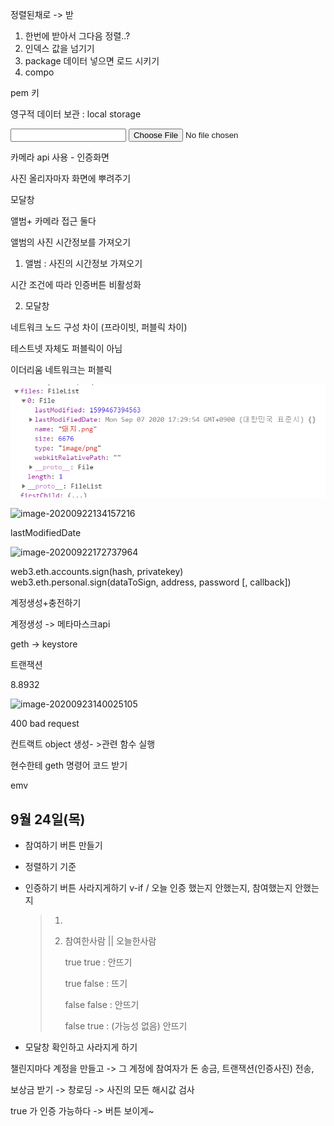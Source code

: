 정렬된채로 -> 받

1. 한번에 받아서 그다음 정렬..?
2. 인덱스 값을 넘기기
3. package  데이터 넣으면 로드 시키기
4. compo



pem 키

영구적 데이터 보관 : local storage

<form  enctype="multipart/form-data">
    <input id="desc" type="text" />
    <input id="image" type="file" />
</form>

카메라 api 사용 - 인증화면

사진 올리자마자 화면에 뿌려주기

모달창

앨범+ 카메라 접근 둘다

앨범의 사진 시간정보를 가져오기





1. 앨범 : 사진의 시간정보 가져오기

시간 조건에 따라 인증버튼 비활성화

2. 모달창



네트워크 노드 구성 차이 (프라이빗, 퍼블릭 차이)

테스트넷 자체도 퍼블릭이 아님

이더리움 네트워크는 퍼블릭

![image-20200922133530593](이미지\image-20200922133530593.png)

![image-20200922134157216](C:\Users\multicampus\AppData\Roaming\Typora\typora-user-images\image-20200922134157216.png)



lastModifiedDate



![image-20200922172737964](C:\Users\multicampus\AppData\Roaming\Typora\typora-user-images\image-20200922172737964.png)

web3.eth.accounts.sign(hash, privatekey)
web3.eth.personal.sign(dataToSign, address, password [, callback])



계정생성+충전하기

계정생성 -> 메타마스크api 

geth -> keystore 

트랜잭션

8.8932



![image-20200923140025105](C:\Users\multicampus\AppData\Roaming\Typora\typora-user-images\image-20200923140025105.png)

400 bad request

컨트랙트 object 생성- >관련 함수 실행

현수한테 geth 명령어 코드 받기

emv



## 9월 24일(목)

* 참여하기 버튼 만들기

* 정렬하기 기준



* 인증하기 버튼 사라지게하기 v-if / 오늘 인증 했는지 안했는지, 참여했는지 안했는지

  > 1. 
  >
  > 2. 참여한사람 || 오늘한사람
  >
  >    true				true 			: 안뜨기
  >
  >    true				false			: 뜨기
  >
  >    false				false			: 안뜨기
  >
  >    false				true			: (가능성 없음) 안뜨기

* 모달창 확인하고 사라지게 하기



챌린지마다 계정을 만들고 -> 그 계정에 참여자가 돈 송금, 트랜잭션(인증사진) 전송, 

보상금 받기 -> 창로딩 -> 사진의 모든 해시값 검사





true 가 인증 가능하다 -> 버튼 보이게~
